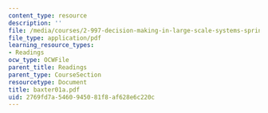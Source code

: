 ```yaml
---
content_type: resource
description: ''
file: /media/courses/2-997-decision-making-in-large-scale-systems-spring-2004/2769fd7a5460945081f8af628e6c220c_baxter01a.pdf
file_type: application/pdf
learning_resource_types:
- Readings
ocw_type: OCWFile
parent_title: Readings
parent_type: CourseSection
resourcetype: Document
title: baxter01a.pdf
uid: 2769fd7a-5460-9450-81f8-af628e6c220c
---
```

